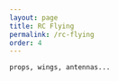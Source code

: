 ```yaml
---
layout: page
title: RC Flying
permalink: /rc-flying
order: 4
---
```

```
props, wings, antennas...
```
